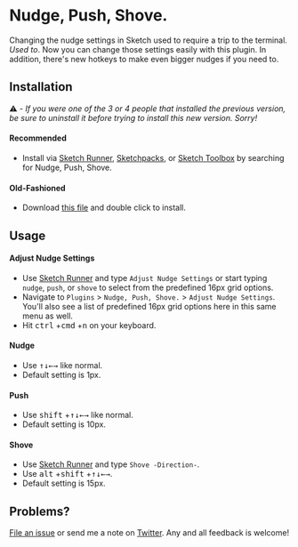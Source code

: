 # Nudge, Push, Shove.

Changing the nudge settings in Sketch used to require a trip to the terminal. _Used to_. Now you can change those settings easily with this plugin. In addition, there's new hotkeys to make even bigger nudges if you need to.


## Installation

⚠️ - _If you were one of the 3 or 4 people that installed the previous version, be sure to uninstall it before trying to install this new version. Sorry!_

#### Recommended
* Install via [Sketch Runner](http://sketchrunner.com/), [Sketchpacks](https://sketchpacks.com/), or [Sketch Toolbox](http://sketchtoolbox.com/) by searching for Nudge, Push, Shove.

#### Old-Fashioned
* Download [this file](https://github.com/mfouquet/NudgePushShove/archive/master.zip) and double click to install.


## Usage
#### Adjust Nudge Settings
* Use [Sketch Runner](http://sketchrunner.com/) and type `Adjust Nudge Settings` or start typing `nudge`, `push`, or `shove` to select from the predefined 16px grid options.
* Navigate to `Plugins` > `Nudge, Push, Shove.` > `Adjust Nudge Settings`. You'll also see a list of predefined 16px grid options here in this same menu as well.
* Hit <kbd>ctrl</kbd> +<kbd>cmd</kbd> +<kbd>n</kbd> on your keyboard.

#### Nudge
* Use <kbd>↑</kbd><kbd>↓</kbd><kbd>←</kbd><kbd>→</kbd> like normal.
* Default setting is 1px.

#### Push
* Use <kbd>shift</kbd> +<kbd>↑</kbd><kbd>↓</kbd><kbd>←</kbd><kbd>→</kbd> like normal.
* Default setting is 10px.

#### Shove
* Use [Sketch Runner](http://sketchrunner.com/) and type `Shove -Direction-`.
* Use <kbd>alt</kbd> +<kbd>shift</kbd> +<kbd>↑</kbd><kbd>↓</kbd><kbd>←</kbd><kbd>→</kbd>.
* Default setting is 15px.


## Problems?

[File an issue](https://github.com/mfouquet/NudgePushShove/issues) or send me a note on [Twitter](https://twitter.com/_fookay). Any and all feedback is welcome!
